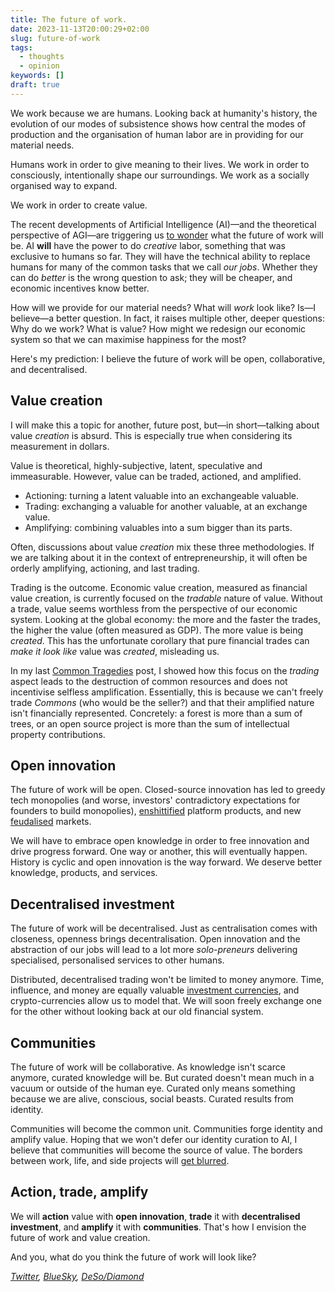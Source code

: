 ```yaml
---
title: The future of work.
date: 2023-11-13T20:00:29+02:00
slug: future-of-work
tags:
  - thoughts
  - opinion
keywords: []
draft: true
---
```


We work because we are humans. Looking back at humanity's history, the evolution of our modes of subsistence shows how central the modes of production and the organisation of human labor are in providing for our material needs.

Humans work in order to give meaning to their lives. We work in order to consciously, intentionally shape our surroundings. We work as a socially organised way to expand.

We work in order to create value.

The recent developments of Artificial Intelligence (AI)—and the theoretical perspective of AGI—are triggering us [to wonder](https://www.academia.edu/36994306/Inhuman_Power_Artificial_Intelligence_and_the_Future_of_Capitalism_2019_Pluto_Press_) what the future of work will be. AI **will** have the power to do _creative_ labor, something that was exclusive to humans so far. They will have the technical ability to replace humans for many of the common tasks that we call _our jobs_. Whether they can do _better_ is the wrong question to ask; they will be cheaper, and economic incentives know better.

How will we provide for our material needs? What will _work_ look like? Is—I believe—a better question. In fact, it raises multiple other, deeper questions: Why do we work? What is value? How might we redesign our economic system so that we can maximise happiness for the most?

Here's my prediction: I believe the future of work will be open, collaborative, and decentralised.

## Value creation

I will make this a topic for another, future post, but—in short—talking about value _creation_ is absurd. This is especially true when considering its measurement in dollars.

Value is theoretical, highly-subjective, latent, speculative and immeasurable. However, value can be traded, actioned, and amplified.

- Actioning: turning a latent valuable into an exchangeable valuable.
- Trading: exchanging a valuable for another valuable, at an exchange value.
- Amplifying: combining valuables into a sum bigger than its parts.

Often, discussions about value _creation_ mix these three methodologies. If we are talking about it in the context of entrepreneurship, it will often be orderly amplifying, actioning, and last trading.

Trading is the outcome. Economic value creation, measured as financial value creation, is currently focused on the _tradable_ nature of value. Without a trade, value seems worthless from the perspective of our economic system. Looking at the global economy: the more and the faster the trades, the higher the value (often measured as GDP). The more value is being _created_. This has the unfortunate corollary that pure financial trades can _make it look like_ value was _created_, misleading us.

In my last [Common Tragedies](../saving-the-planet/) post, I showed how this focus on the _trading_ aspect leads to the destruction of common resources and does not incentivise selfless amplification. Essentially, this is because we can't freely trade _Commons_ (who would be the seller?) and that their amplified nature isn't financially represented. Concretely: a forest is more than a sum of trees, or an open source project is more than the sum of intellectual property contributions.

## Open innovation

The future of work will be open. Closed-source innovation has led to greedy tech monopolies (and worse, investors' contradictory expectations for founders to build monopolies), [enshittified](https://pluralistic.net/2023/11/03/subprime-attention-rent-crisis/) platform products, and new [feudalised](https://www.penguin.co.uk/books/451795/technofeudalism-by-varoufakis-yanis/9781847927279) markets.

We will have to embrace open knowledge in order to free innovation and drive progress forward. One way or another, this will eventually happen. History is cyclic and open innovation is the way forward. We deserve better knowledge, products, and services.

## Decentralised investment

The future of work will be decentralised. Just as centralisation comes with closeness, openness brings decentralisation. Open innovation and the abstraction of our jobs will lead to a lot more _solo-preneurs_ delivering specialised, personalised services to other humans.

Distributed, decentralised trading won't be limited to money anymore. Time, influence, and money are equally valuable [investment currencies](../all-we-do-is-investment/), and crypto-currencies allow us to model that. We will soon freely exchange one for the other without looking back at our old financial system.

## Communities

The future of work will be collaborative. As knowledge isn't scarce anymore, curated knowledge will be. But curated doesn't mean much in a vacuum or outside of the human eye. Curated only means something because we are alive, conscious, social beasts. Curated results from identity.

Communities will become the common unit. Communities forge identity and amplify value. Hoping that we won't defer our identity curation to AI, I believe that communities will become the source of value. The borders between work, life, and side projects will [get blurred](https://www.wework.com/en-EN/mission).

## Action, trade, amplify

We will **action** value with **open innovation**, **trade** it with **decentralised investment**, and **amplify** it with **communities**. That's how I envision the future of work and value creation.

And you, what do you think the future of work will look like?

_[Twitter](https://twitter.com/ValentinViennot), [BlueSky](https://bsky.app/profile/valentin.viennot.me), [DeSo/Diamond](https://diamondapp.com/u/ValentinViennot)_
